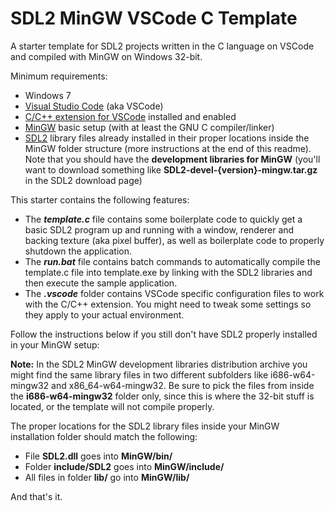 # SDL2 MinGW VSCode C Template

A starter template for SDL2 projects written in the C language on VSCode and compiled with MinGW on Windows 32-bit.

Minimum requirements: 

- Windows 7
- [Visual Studio Code](https://code.visualstudio.com/download) (aka VSCode)
- [C/C++ extension for VSCode](https://marketplace.visualstudio.com/items?itemName=ms-vscode.cpptools) installed and enabled
- [MinGW](https://osdn.net/projects/mingw/releases/) basic setup (with at least the GNU C compiler/linker)
- [SDL2](https://www.libsdl.org/download-2.0.php) library files already installed in their proper locations inside the MinGW folder structure (more instructions at the end of this readme). Note that you should have the **development libraries for MinGW** (you'll want to download something like **SDL2-devel-{version}-mingw.tar.gz** in the SDL2 download page)

This starter contains the following features:

- The ***template.c*** file contains some boilerplate code to quickly get a basic SDL2 program up and running with a window, renderer and backing texture (aka pixel buffer), as well as boilerplate code to properly shutdown the application.
- The ***run.bat*** file contains batch commands to automatically compile the template.c file into template.exe by linking with the SDL2 libraries and then execute the sample application.
- The ***.vscode*** folder contains VSCode specific configuration files to work with the C/C++ extension. You might need to tweak some settings so they apply to your actual environment.

Follow the instructions below if you still don't have SDL2 properly installed in your MinGW setup:

**Note:** In the SDL2 MinGW development libraries distribution archive you might find the same library files in two different subfolders like i686-w64-mingw32 and x86_64-w64-mingw32. Be sure to pick the files from inside the **i686-w64-mingw32** folder only, since this is where the 32-bit stuff is located, or the template will not compile properly.

The proper locations for the SDL2 library files inside your MinGW installation folder should match the following:

- File **SDL2.dll** goes into **MinGW/bin/**
- Folder **include/SDL2** goes into **MinGW/include/**
- All files in folder **lib/** go into **MinGW/lib/**

And that's it.
